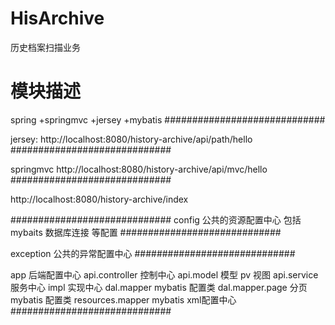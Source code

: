 # HisArchive
历史档案扫描业务

# 模块描述

spring +springmvc +jersey +mybatis
#############################

jersey:
http://localhost:8080/history-archive/api/path/hello
#############################

springmvc
http://localhost:8080/history-archive/api/mvc/hello
#############################

http://localhost:8080/history-archive/index



#############################
config 公共的资源配置中心
包括 mybaits 数据库连接 等配置
#############################

exception  公共的异常配置中心
#############################

app 后端配置中心
api.controller 控制中心
api.model  模型  pv 视图
api.service 服务中心 impl  实现中心
dal.mapper  mybatis 配置类  dal.mapper.page 分页mybatis 配置类
resources.mapper  mybatis xml配置中心
#############################



